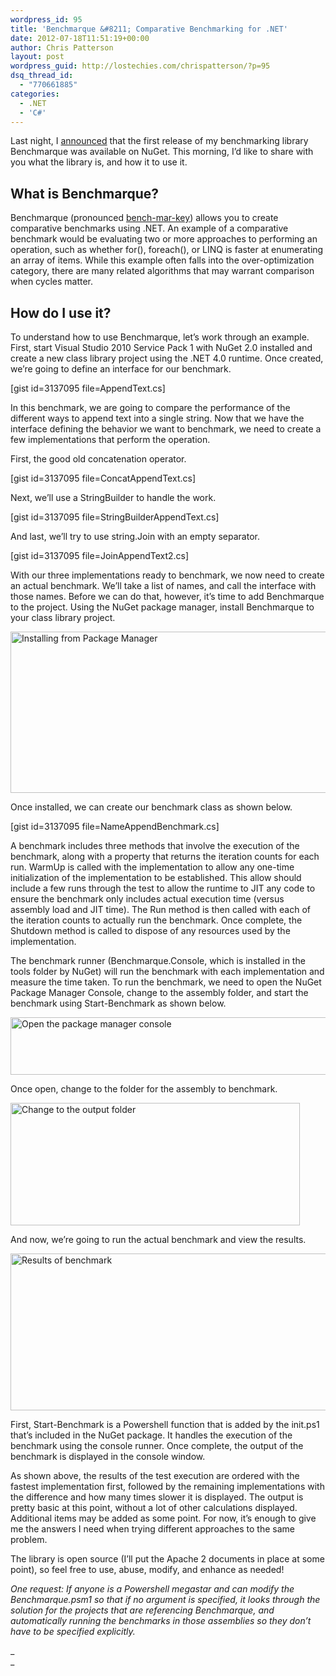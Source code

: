 ```yaml
---
wordpress_id: 95
title: 'Benchmarque &#8211; Comparative Benchmarking for .NET'
date: 2012-07-18T11:51:19+00:00
author: Chris Patterson
layout: post
wordpress_guid: http://lostechies.com/chrispatterson/?p=95
dsq_thread_id:
  - "770661885"
categories:
  - .NET
  - 'C#'
---
```

Last night, I [announced](https://twitter.com/phatboyg/status/225429499758641152) that the first release of my benchmarking library Benchmarque was available on NuGet. This morning, I&#8217;d like to share with you what the library is, and how it to use it.

## What is Benchmarque?

Benchmarque (pronounced [bench-mar-key](http://www.bizmarkie.com/)) allows you to create comparative benchmarks using .NET. An example of a comparative benchmark would be evaluating two or more approaches to performing an operation, such as whether for(), foreach(), or LINQ is faster at enumerating an array of items. While this example often falls into the over-optimization category, there are many related algorithms that may warrant comparison when cycles matter.

## How do I use it?

To understand how to use Benchmarque, let&#8217;s work through an example. First, start Visual Studio 2010 Service Pack 1 with NuGet 2.0 installed and create a new class library project using the .NET 4.0 runtime. Once created, we&#8217;re going to define an interface for our benchmark.

[gist id=3137095 file=AppendText.cs]

In this benchmark, we are going to compare the performance of the different ways to append text into a single string. Now that we have the interface defining the behavior we want to benchmark, we need to create a few implementations that perform the operation.

First, the good old concatenation operator.

[gist id=3137095 file=ConcatAppendText.cs]

Next, we&#8217;ll use a StringBuilder to handle the work.

[gist id=3137095 file=StringBuilderAppendText.cs]

And last, we&#8217;ll try to use string.Join with an empty separator.

[gist id=3137095 file=JoinAppendText2.cs]

With our three implementations ready to benchmark, we now need to create an actual benchmark. We&#8217;ll take a list of names, and call the interface with those names. Before we can do that, however, it&#8217;s time to add Benchmarque to the project. Using the NuGet package manager, install Benchmarque to your class library project.

<img src="http://blog.phatboyg.com/wp-content/uploads/2012/07/BenchmarqueInstall.png" alt="Installing from Package Manager" width="582" height="258" border="0" />

Once installed, we can create our benchmark class as shown below.

[gist id=3137095 file=NameAppendBenchmark.cs]

A benchmark includes three methods that involve the execution of the benchmark, along with a property that returns the iteration counts for each run. WarmUp is called with the implementation to allow any one-time initialization of the implementation to be established. This allow should include a few runs through the test to allow the runtime to JIT any code to ensure the benchmark only includes actual execution time (versus assembly load and JIT time). The Run method is then called with each of the iteration counts to actually run the benchmark. Once complete, the Shutdown method is called to dispose of any resources used by the implementation.

The benchmark runner (Benchmarque.Console, which is installed in the tools folder by NuGet) will run the benchmark with each implementation and measure the time taken. To run the benchmark, we need to open the NuGet Package Manager Console, change to the assembly folder, and start the benchmark using Start-Benchmark as shown below.

<img src="http://blog.phatboyg.com/wp-content/uploads/2012/07/PackageManagerConsoleMenu.png" alt="Open the package manager console" width="600" height="92" border="0" />

Once open, change to the folder for the assembly to benchmark.

<img src="http://blog.phatboyg.com/wp-content/uploads/2012/07/BenchmarqueConsoleCD.png" alt="Change to the output folder" width="463" height="196" border="0" />

And now, we&#8217;re going to run the actual benchmark and view the results.

<img src="http://blog.phatboyg.com/wp-content/uploads/2012/07/BenchmarqueResults.png" alt="Results of benchmark" width="600" height="251" border="0" />

First, Start-Benchmark is a Powershell function that is added by the init.ps1 that&#8217;s included in the NuGet package. It handles the execution of the benchmark using the console runner. Once complete, the output of the benchmark is displayed in the console window.

As shown above, the results of the test execution are ordered with the fastest implementation first, followed by the remaining implementations with the difference and how many times slower it is displayed. The output is pretty basic at this point, without a lot of other calculations displayed. Additional items may be added as some point. For now, it&#8217;s enough to give me the answers I need when trying different approaches to the same problem.

The library is open source (I&#8217;ll put the Apache 2 documents in place at some point), so feel free to use, abuse, modify, and enhance as needed! 

_One request: If anyone is a Powershell megastar and can modify the Benchmarque.psm1 so that if no argument is specified, it looks through the solution for the projects that are referencing Benchmarque, and automatically running the benchmarks in those assemblies so they don&#8217;t have to be specified explicitly._

_  
_